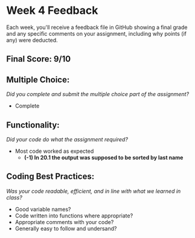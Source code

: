 # Week 4 Feedback
Each week, you'll receive a feedback file in GitHub showing a final grade and any specific comments on your assignment, including why points (if any) were deducted.


## Final Score: 9/10

## Multiple Choice:
_Did you complete and submit the multiple choice part of the assignment?_
* Complete

## Functionality: 
_Did your code do what the assignment required?_
* Most code worked as expected
  * **(-1) In 20.1 the output was supposed to be sorted by last name**

## Coding Best Practices:
_Was your code readable, efficient, and in line with what we learned in class?_
* Good variable names?
* Code written into functions where appropriate?
* Appropriate comments with your code?
* Generally easy to follow and undersand?
